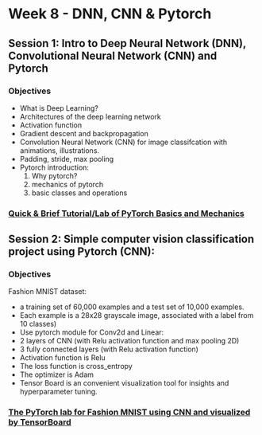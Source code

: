 # Week 8 - DNN, CNN & Pytorch
## Session 1: Intro to Deep Neural Network (DNN), Convolutional Neural Network (CNN) and Pytorch
### Objectives
- What is Deep Learning?
- Architectures of the deep learning network
- Activation function
- Gradient descent and backpropagation
- Convolution Neural Network (CNN) for image classifcation with animations, illustrations.
- Padding, stride, max pooling
- Pytorch introduction:
  1. Why pytorch?
  2. mechanics of pytorch
  3. basic classes and operations
### [Quick & Brief Tutorial/Lab of PyTorch Basics and Mechanics](https://colab.research.google.com/drive/1dx4FT4tFpwOcPCVZKjZ9uHCwMyM9xndQ)
## Session 2: Simple computer vision classification project using Pytorch (CNN):
### Objectives
Fashion MNIST dataset:
- a training set of 60,000 examples and a test set of 10,000 examples.
- Each example is a 28x28 grayscale image, associated with a label from 10 classes)
- Use pytorch module for Conv2d and Linear:
- 2 layers of CNN (with Relu activation function and max pooling 2D)
- 3 fully connected layers (with Relu activation function)
- Activation function is Relu
- The loss function is cross_entropy
- The optimizer is Adam
- Tensor Board is an convenient visualization tool for insights and hyperparameter tuning.
### [The PyTorch lab for Fashion MNIST using CNN and visualized by TensorBoard](https://colab.research.google.com/drive/1dx4FT4tFpwOcPCVZKjZ9uHCwMyM9xndQ)
